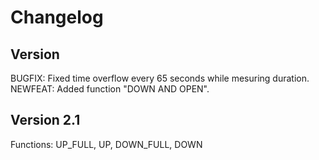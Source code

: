 # Changelog

## Version

BUGFIX: Fixed time overflow every 65 seconds while mesuring duration.
NEWFEAT: Added function "DOWN AND OPEN".

## Version 2.1

Functions: UP_FULL, UP, DOWN_FULL, DOWN
